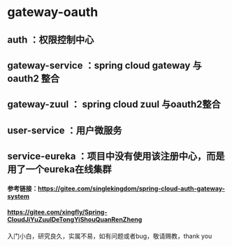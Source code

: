 # gateway-oauth
## auth ：权限控制中心
## gateway-service ：spring cloud gateway 与 oauth2 整合
## gateway-zuul ： spring cloud zuul 与oauth2整合
## user-service ：用户微服务
## service-eureka ：项目中没有使用该注册中心，而是用了一个eureka在线集群
#### 参考链接：https://gitee.com/singlekingdom/spring-cloud-auth-gateway-system
####            https://gitee.com/xingfly/Spring-CloudJiYuZuulDeTongYiShouQuanRenZheng
入门小白，研究良久，实属不易，如有问题或者bug，敬请赐教，thank you

